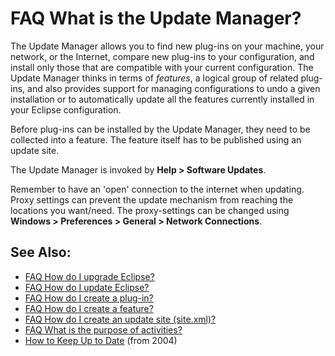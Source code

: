 

FAQ What is the Update Manager?
===============================

The Update Manager allows you to find new plug-ins on your machine, your network, or the Internet, compare new plug-ins to your configuration, and install only those that are compatible with your current configuration. The Update Manager thinks in terms of _features_, a logical group of related plug-ins, and also provides support for managing configurations to undo a given installation or to automatically update all the features currently installed in your Eclipse configuration.

Before plug-ins can be installed by the Update Manager, they need to be collected into a feature. The feature itself has to be published using an update site.

The Update Manager is invoked by **Help > Software Updates**.

Remember to have an 'open' connection to the internet when updating. Proxy settings can prevent the update mechanism from reaching the locations you want/need. The proxy-settings can be changed using **Windows > Preferences > General > Network Connections**.

  

See Also:
---------

*   [FAQ How do I upgrade Eclipse?](./FAQ_How_do_I_upgrade_Eclipse.md "FAQ How do I upgrade Eclipse?")
*   [FAQ How do I update Eclipse?](./FAQ_How_do_I_update_Eclipse.md "FAQ How do I update Eclipse?")
*   [FAQ How do I create a plug-in?](./FAQ_How_do_I_create_a_plug-in.md "FAQ How do I create a plug-in?")
*   [FAQ How do I create a feature?](./FAQ_How_do_I_create_a_feature.md "FAQ How do I create a feature?")
*   [FAQ How do I create an update site (site.xml)?](./FAQ_How_do_I_create_an_update_site_(site.xml).md "FAQ How do I create an update site (site.xml)?")
*   [FAQ What is the purpose of activities?](./FAQ_What_is_the_purpose_of_activities.md "FAQ What is the purpose of activities?")
*   [How to Keep Up to Date](https://www.eclipse.org/articles/Article-Update/keeping-up-to-date.html) (from 2004)

  

  

